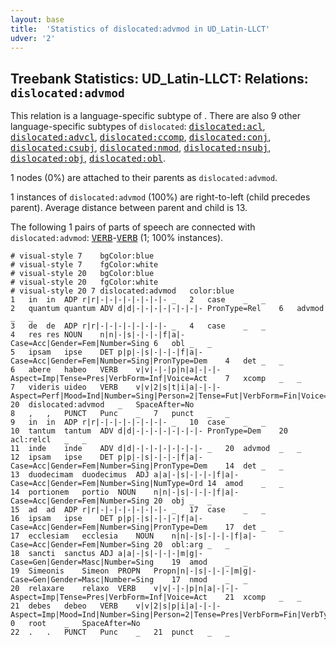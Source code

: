 ```yaml
---
layout: base
title:  'Statistics of dislocated:advmod in UD_Latin-LLCT'
udver: '2'
---
```


## Treebank Statistics: UD_Latin-LLCT: Relations: `dislocated:advmod`

This relation is a language-specific subtype of .
There are also 9 other language-specific subtypes of `dislocated`: <tt><a href="la_llct-dep-dislocated-acl.html">dislocated:acl</a></tt>, <tt><a href="la_llct-dep-dislocated-advcl.html">dislocated:advcl</a></tt>, <tt><a href="la_llct-dep-dislocated-ccomp.html">dislocated:ccomp</a></tt>, <tt><a href="la_llct-dep-dislocated-conj.html">dislocated:conj</a></tt>, <tt><a href="la_llct-dep-dislocated-csubj.html">dislocated:csubj</a></tt>, <tt><a href="la_llct-dep-dislocated-nmod.html">dislocated:nmod</a></tt>, <tt><a href="la_llct-dep-dislocated-nsubj.html">dislocated:nsubj</a></tt>, <tt><a href="la_llct-dep-dislocated-obj.html">dislocated:obj</a></tt>, <tt><a href="la_llct-dep-dislocated-obl.html">dislocated:obl</a></tt>.

1 nodes (0%) are attached to their parents as `dislocated:advmod`.

1 instances of `dislocated:advmod` (100%) are right-to-left (child precedes parent).
Average distance between parent and child is 13.

The following 1 pairs of parts of speech are connected with `dislocated:advmod`: <tt><a href="la_llct-pos-VERB.html">VERB</a></tt>-<tt><a href="la_llct-pos-VERB.html">VERB</a></tt> (1; 100% instances).


~~~ conllu
# visual-style 7	bgColor:blue
# visual-style 7	fgColor:white
# visual-style 20	bgColor:blue
# visual-style 20	fgColor:white
# visual-style 20 7 dislocated:advmod	color:blue
1	in	in	ADP	r|r|-|-|-|-|-|-|-|-	_	2	case	_	_
2	quantum	quantum	ADV	d|d|-|-|-|-|-|-|-|-	PronType=Rel	6	advmod	_	_
3	de	de	ADP	r|r|-|-|-|-|-|-|-|-	_	4	case	_	_
4	res	res	NOUN	n|n|-|s|-|-|-|f|a|-	Case=Acc|Gender=Fem|Number=Sing	6	obl	_	_
5	ipsam	ipse	DET	p|p|-|s|-|-|-|f|a|-	Case=Acc|Gender=Fem|Number=Sing|PronType=Dem	4	det	_	_
6	abere	habeo	VERB	v|v|-|-|p|n|a|-|-|-	Aspect=Imp|Tense=Pres|VerbForm=Inf|Voice=Act	7	xcomp	_	_
7	videris	uideo	VERB	v|v|2|s|t|i|a|-|-|-	Aspect=Perf|Mood=Ind|Number=Sing|Person=2|Tense=Fut|VerbForm=Fin|Voice=Act	20	dislocated:advmod	_	SpaceAfter=No
8	,	,	PUNCT	Punc	_	7	punct	_	_
9	in	in	ADP	r|r|-|-|-|-|-|-|-|-	_	10	case	_	_
10	tantum	tantum	ADV	d|d|-|-|-|-|-|-|-|-	PronType=Dem	20	acl:relcl	_	_
11	inde	inde	ADV	d|d|-|-|-|-|-|-|-|-	_	20	advmod	_	_
12	ipsam	ipse	DET	p|p|-|s|-|-|-|f|a|-	Case=Acc|Gender=Fem|Number=Sing|PronType=Dem	14	det	_	_
13	duodecimam	duodecimus	ADJ	a|a|-|s|-|-|-|f|a|-	Case=Acc|Gender=Fem|Number=Sing|NumType=Ord	14	amod	_	_
14	portionem	portio	NOUN	n|n|-|s|-|-|-|f|a|-	Case=Acc|Gender=Fem|Number=Sing	20	obj	_	_
15	ad	ad	ADP	r|r|-|-|-|-|-|-|-|-	_	17	case	_	_
16	ipsam	ipse	DET	p|p|-|s|-|-|-|f|a|-	Case=Acc|Gender=Fem|Number=Sing|PronType=Dem	17	det	_	_
17	ecclesiam	ecclesia	NOUN	n|n|-|s|-|-|-|f|a|-	Case=Acc|Gender=Fem|Number=Sing	20	obl:arg	_	_
18	sancti	sanctus	ADJ	a|a|-|s|-|-|-|m|g|-	Case=Gen|Gender=Masc|Number=Sing	19	amod	_	_
19	Simeonis	Simeon	PROPN	Propn|n|-|s|-|-|-|m|g|-	Case=Gen|Gender=Masc|Number=Sing	17	nmod	_	_
20	relaxare	relaxo	VERB	v|v|-|-|p|n|a|-|-|-	Aspect=Imp|Tense=Pres|VerbForm=Inf|Voice=Act	21	xcomp	_	_
21	debes	debeo	VERB	v|v|2|s|p|i|a|-|-|-	Aspect=Imp|Mood=Ind|Number=Sing|Person=2|Tense=Pres|VerbForm=Fin|VerbType=Mod|Voice=Act	0	root	_	SpaceAfter=No
22	.	.	PUNCT	Punc	_	21	punct	_	_

~~~



